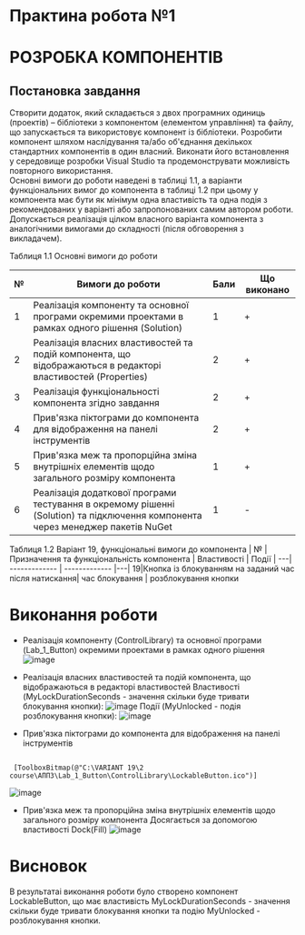 # Практина робота №1
# РОЗРОБКА КОМПОНЕНТІВ
## Постановка завдання
Створити додаток, який складається з двох програмних одиниць (проектів) – бібліотеки з компонентом (елементом управління) та файлу, що запускається та використовує компонент із бібліотеки. Розробити компонент шляхом наслідування та/або об'єднання декількох стандартних компонентів в один власний. Виконати його встановлення у середовище розробки Visual Studio та продемонструвати можливість повторного використання.  
Основні вимоги до роботи наведені в таблиці 1.1, а варіанти функціональних вимог до компонента в таблиці 1.2 при цьому у компонента має бути як мінімум одна властивість та одна подія з рекомендованих у варіанті або запропонованих самим автором роботи. Допускається реалізація цілком власного варіанта компонента з аналогічними вимогами до складності (після обговорення з викладачем).

Таблиця 1.1 Основні вимоги до роботи

| № | Вимоги до роботи  | Бали | Що виконано| 
---| ------------- | ------------- |---|
1|Реалізація компоненту та основної програми окремими проектами в рамках одного рішення (Solution)| 1  | +
2| Реалізація власних властивостей та подій компонента, що відображаються в редакторі властивостей (Properties) | 2  | +
3| Реалізація функціональності компонента згідно завдання | 2  | +
4| Прив'язка піктограми до компонента для відображення на панелі інструментів | 2  | +
5| Прив'язка меж та пропорційна зміна внутрішніх елементів щодо загального розміру компонента | 1  | +
6| Реалізація додаткової програми тестування в окремому рішенні (Solution) та підключення компонента через менеджер пакетів NuGet | 1  | -

Таблиця 1.2 Варіант 19, функціональні вимоги до компонента
| № | Призначення та функціональність компонента  | Властивості | Події | 
---| ------------- | ------------- |---|
19|Кнопка із блокуванням на заданий час після натискання| час блокування  | розблокування кнопки

# Виконання роботи
 - Реалізація компоненту (ControlLibrary) та основної програми (Lab_1_Button) окремими проектами в рамках одного рішення  
![image](https://github.com/JuliaSylenok/Lab_1_Sylenok_Net/assets/149322465/1ed9587d-5fd5-44ee-9f3d-6610fc635936)

- Реалізація власних властивостей та подій компонента, що відображаються в редакторі властивостей
Властивості (MyLockDurationSeconds - значення скільки буде тривати блокування кнопки):
  ![image](https://github.com/JuliaSylenok/Lab_1_Sylenok_Net/assets/149322465/79904a6d-9d65-4e20-9437-5ab6c5bff4a8)
Події (MyUnlocked - подія розблокування кнопки):
![image](https://github.com/JuliaSylenok/Lab_1_Sylenok_Net/assets/149322465/8e21e083-4582-40fb-a782-456d882f3956)
- Прив'язка піктограми до компонента для відображення на панелі інструментів
```

 [ToolboxBitmap(@"C:\VARIANT 19\2 course\АППЗ\Lab_1_Button\ControlLibrary\LockableButton.ico")]

```
![image](https://github.com/JuliaSylenok/Lab_1_Sylenok_Net/assets/149322465/4453c148-d550-4dc7-abb0-a72940f5e506)

- Прив'язка меж та пропорційна зміна внутрішніх елементів щодо загального розміру компонента
  Досягається за допомогою властивості Dock(Fill)
  ![image](https://github.com/JuliaSylenok/Lab_1_Sylenok_Net/assets/149322465/7ff53258-3c54-4aaa-8d18-25f469a1dade)

# Висновок

В результатаі виконання роботи було створено компонент LockableButton, що має властивість MyLockDurationSeconds - значення скільки буде тривати блокування кнопки та подію MyUnlocked - розблокування кнопки.

